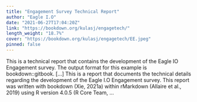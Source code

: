 ```yaml
---
title: "Engagement Survey Technical Report"
author: "Eagle I.O"
date: "2021-06-27T17:04:20Z"
link: "https://bookdown.org/kulasj/engagetech/"
length_weight: "18.7%"
cover: "https://bookdown.org/kulasj/engagetech/EE.jpeg"
pinned: false
---
```


This is a technical report that contains the development of the Eagle IO Engagement survey. The output format for this example is bookdown::gitbook. [...] This is a report that documents the technical details regarding the development of the Eagle I.O Engagement survey. This report was written with bookdown (Xie, 2021a) within rMarkdown (Allaire et al., 2019) using R version 4.0.5 (R Core Team, ...

